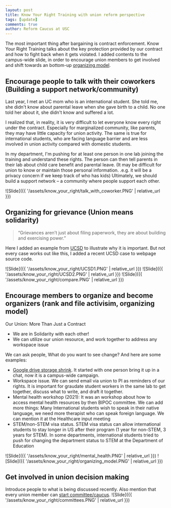 ```yaml
---
layout: post
title: Know Your Right Training with union reform perspective
tags: [update]
comments: true
author: Reform Caucus at USC
---
```

The most important thing after bargaining is contract enforcement. Know Your Right Training talks about the key protection provided by our contract and how to fight back when it gets violated. I added contents to the campus-wide slide, in order to encourage union members to get involved and shift towards an bottom-up [organizing model](https://rc-usc.github.io/high_ed_reform/).

## Encourage people to talk with their coworkers (Building a support network/community)
Last year, I met an UC mom who is an international student. She told me, she didn't know about parental leave when she gave birth to a child. No one told her about it, she didn't know and suffered a lot. 

I realized that, in reality, it is very difficult to let everyone know every right under the contract. Especially for marginalized community, like parents, they may have little capacity for union activity. The same is true for international students, who are facing language barrier and are less involved in union activity compared with domestic students. 

In my department, I'm pushing for at least one person in one lab joining the training and understand these rights. The person can then tell parents in their lab about child care benefit and parental leave. (It may be difficult for union to know or maintain those personal information. .e.g. it will be a privacy concern if we keep track of who has kids) Ultimately, we should build a support network – a community where people support each other.

![Slide]({{ '/assets/know_your_right/talk_with_coworker.PNG' | relative_url }})

## Organizing for grievance (Union means solidarity)
>“Grievances aren’t just about filing paperwork, they are about building and exercising power.”

Here I added an example from [UCSD](https://www.nbcnews.com/news/asian-america/protests-uc-san-diego-agrees-not-fire-chinese-postdoc-raised-concerns-rcna43737) to illustrate why it is important. But not every case works out like this, I added a recent UCSD case to webpage source code.

<!-- UCSD fired 5 Post-doc this year. The results for this time are not that well.
First rally was on 2023 Dec:
https://ucsdguardian.org/2023/12/17/uaw-5810-supporters-rally-against-layoff-of-five-international-postdoctoral-workers/
https://www.kpbs.org/news/education/2024/01/05/international-ucsd-post-doctoral-scholars-deportation

Some Chinese international student may have heard about it, as it was translated by other people and shared on WeChat.
Second rally for one of them was on 2024 Jan 17th:
https://www.10news.com/news/local-news/protesters-rally-in-support-of-terminated-ucsd-cancer-researcher

Some background about their 2023 contract:
The duration of initial appointments must be at least two years. union website
As in the news coverage, some of them have only worked for one year. -->



![Slide]({{ '/assets/know_your_right/UCSD1.PNG' | relative_url }})
![Slide]({{ '/assets/know_your_right/UCSD2.PNG' | relative_url }})
![Slide]({{ '/assets/know_your_right/compare.PNG' | relative_url }})

## Encourage members to organize and become organizers (rank and file activisim, organizing model)

Our Union: More Than Just a Contract
* We are in Solidarity with each other!
* We can utilize our union resource, and work together to address any workspace issue

We can ask people, What do you want to see change?
And here are some examples:
* [Google drive storage shrink](https://docs.google.com/forms/d/e/1FAIpQLSfB-NLAnKL1-OZtfusY1tNlVqqrJJy_GIydW7gk2GHpYsFzPw/viewform). It started with one person bring it up in a chat, now it is a campus-wide campaign.
* Workspace issue. We can send email via union to PI as reminders of our rights. It is important for graudate student workers in the same lab to get together, discuss what to write, and draft it together.
* Mental health workshop (2021): It was an workshop about how to access mental health resources by then BIPOC committee. We can add more things: Many International students wish to speak in their native language, we need more therapist who can speak foreign language. We can mention it at the Healthcare input meeting
* STEM/non-STEM visa status. STEM visa status can allow international students to stay longer in US after their program (1 year for non-STEM, 3 years for STEM). In some departments, international students tried to push for changing the department status to STEM at the Department of Education


![Slide]({{ '/assets/know_your_right/mental_health.PNG' | relative_url }})
![Slide]({{ '/assets/know_your_right/organizing_model.PNG' | relative_url }})

## Get involved in union decision making
Introduce people to what is being discussed recently. Also mention that every union member can [start committee/caucus](https://www.instagram.com/p/CmXQlpNSiHd/?img_index=3
).
![Slide]({{ '/assets/know_your_right/committees.PNG' | relative_url }})
